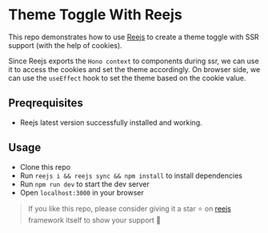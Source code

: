 # Theme Toggle With Reejs

This repo demonstrates how to use [Reejs](https://ree.js.org) to create a theme toggle with SSR support (with the help of cookies).

Since Reejs exports the `Hono context` to components during ssr, we can use it to access the cookies and set the theme accordingly.
On browser side, we can use the `useEffect` hook to set the theme based on the cookie value.

## Preqrequisites

- Reejs latest version successfully installed and working.

## Usage

- Clone this repo
- Run `reejs i && reejs sync && npm install` to install dependencies
- Run `npm run dev` to start the dev server
- Open `localhost:3000` in your browser

> If you like this repo, please consider giving it a star ⭐ on [reejs](https://github.com/rovelstars/reejs) framework itself to show your support 💪